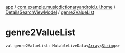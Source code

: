 [app](../../index.md) / [com.example.musicdictionaryandroid.ui.home](../index.md) / [DetailsSearchViewModel](index.md) / [genre2ValueList](./genre2-value-list.md)

# genre2ValueList

`val genre2ValueList: MutableLiveData<`[`Array`](https://kotlinlang.org/api/latest/jvm/stdlib/kotlin/-array/index.html)`<`[`String`](https://kotlinlang.org/api/latest/jvm/stdlib/kotlin/-string/index.html)`>>`